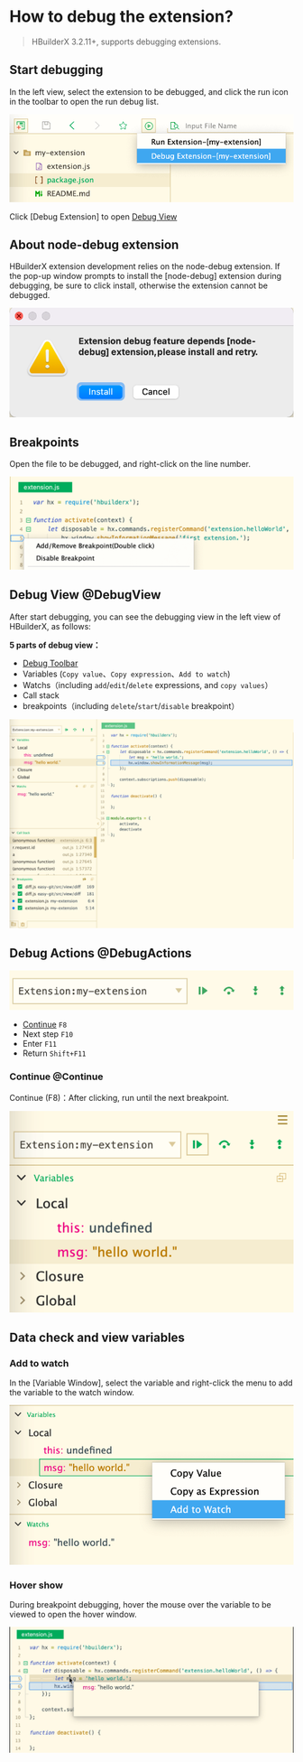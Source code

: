 # How to debug the extension?

> HBuilderX 3.2.11+, supports debugging extensions.

## Start debugging

In the left view, select the extension to be debugged, and click the run icon in the toolbar to open the run debug list.

<img src="/static/snapshots/Plug-in-development/debug/start_debug_en.png" class="hd-img" />

Click [Debug Extension] to open [Debug View](#DebugView)

## About node-debug extension

HBuilderX extension development relies on the node-debug extension. If the pop-up window prompts to install the [node-debug] extension during debugging, be sure to click install, otherwise the extension cannot be debugged.

<img src="/static/snapshots/Plug-in-development/debug/node-debug_en.png" class="hd-img" />

## Breakpoints

Open the file to be debugged, and right-click on the line number.

<img src="/static/snapshots/Plug-in-development/debug/add_breakpoint_en.png" class="hd-img" />

## Debug View @DebugView

After start debugging, you can see the debugging view in the left view of HBuilderX, as follows:

**5 parts of debug view：**
- [Debug Toolbar](#DebugActions)
- Variables (`Copy value`、`Copy expression`、`Add to watch`)
- Watchs（including `add`/`edit`/`delete` expressions, and `copy values`）
- Call stack
- breakpoints（including `delete`/`start`/`disable` breakpoint）

<img src="/static/snapshots/Plug-in-development/debug/debug_view_en.png" class="hd-img" />

## Debug Actions @DebugActions

<img src="/static/snapshots/Plug-in-development/debug/debug_toolbar.png" class="hd-img" />

- [Continue](#Continue) `F8`
- Next step `F10`
- Enter `F11`
- Return `Shift+F11`

### Continue @Continue

Continue (F8)：After clicking, run until the next breakpoint.

<img src="/static/snapshots/Plug-in-development/debug/continue_en.png" class="hd-img" />

## Data check and view variables

### Add to watch

In the [Variable Window], select the variable and right-click the menu to add the variable to the watch window.

<img src="/static/snapshots/Plug-in-development/debug/add_to_monitor_en.png" class="hd-img" />

### Hover show

During breakpoint debugging, hover the mouse over the variable to be viewed to open the hover window.

<img src="/static/snapshots/Plug-in-development/debug/hovering_window_en.png" class="hd-img" />

